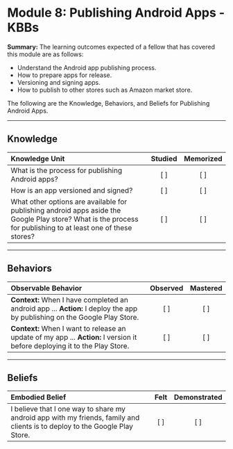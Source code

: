 # Module 8: Publishing Android Apps - KBBs
**Summary:**
The learning outcomes expected of a fellow that has covered this module are as follows:
- Understand the Android app publishing process.
- How to prepare apps for release.
- Versioning and signing apps.
- How to publish to other stores such as Amazon market store.


The following are the Knowledge, Behaviors, and Beliefs for Publishing Android Apps.

----------
## **Knowledge**


| Knowledge Unit   |      Studied      | Memorized |
|:-------------|:------------------:|:--------:|
| What is the process for publishing Android apps?| [ ] | [ ] |
| How is an app versioned and signed? | [ ] | [ ] |
| What other options are available for publishing android apps aside the Google Play store? What is the process for publishing to at least one of these stores? | [ ] | [ ] |

----------


## **Behaviors**

| Observable Behavior   |      Observed      | Mastered |
|:-------------|:------------------:|:--------:|
| **Context:** When I have completed an android app ... **Action:** I deploy the app by publishing on the Google Play Store. | [ ] | [ ]  |
| **Context:** When I want to release an update of my app ... **Action:** I version it before deploying it to the Play Store.  | [ ] | [ ]  |
----------


## **Beliefs**


| Embodied Belief   |      Felt      | Demonstrated |
|:-------------|:------------------:|:--------:|
| I believe that I one way to share my android app with my friends, family and clients is to deploy to the Google Play Store.| [ ] | [ ]  |